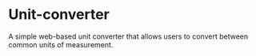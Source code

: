 # Unit-converter
A simple web-based unit converter that allows users to convert between common units of measurement.
